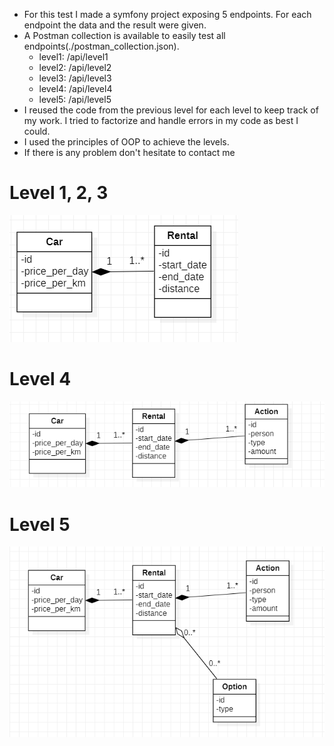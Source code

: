 - For this test I made a symfony project exposing 5 endpoints. For each endpoint the data and the result were given.
- A Postman collection is available to easily test all endpoints(./postman_collection.json).
    - level1: /api/level1
    - level2: /api/level2
    - level3: /api/level3
    - level4: /api/level4
    - level5: /api/level5
- I reused the code from the previous level for each level to keep track of my work. I tried to factorize and handle errors in my code as best I could.
- I used the principles of OOP to achieve the levels.
- If there is any problem don't hesitate to contact me


# Level 1, 2, 3
![level1](./ressources/uml_level1.PNG)

# Level 4
![level4](./ressources/uml_level4.PNG)

# Level 5
![level4](./ressources/uml_level5.PNG)